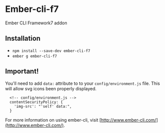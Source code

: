 # Ember-cli-f7

Ember CLI Framework7 addon

## Installation

* `npm install --save-dev ember-cli-f7`
* `ember g ember-cli-f7`

## Important!
You'll need to add `data:` attribute to to your `config/environment.js` file. This will allow svg icons been properly displayed.

```
  <!-- config/environment.js -->
  contentSecurityPolicy: {
    'img-src': "'self' data:",
  }
```

For more information on using ember-cli, visit [http://www.ember-cli.com/](http://www.ember-cli.com/).
